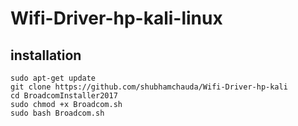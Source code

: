# Wifi-Driver-hp-kali-linux
## installation 

```
sudo apt-get update
git clone https://github.com/shubhamchauda/Wifi-Driver-hp-kali
cd BroadcomInstaller2017
sudo chmod +x Broadcom.sh
sudo bash Broadcom.sh
```
